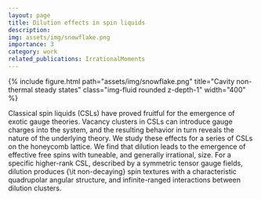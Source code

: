 ```yaml
---
layout: page
title: Dilution effects in spin liquids
description:
img: assets/img/snowflake.png
importance: 3
category: work
related_publications: IrrationalMoments
---
```


<div class="row justify-content-sm-center">
    <div class="col-sm mt-3 mt-md-0">
        {% include figure.html path="assets/img/snowflake.png" title="Cavity non-thermal steady states" class="img-fluid rounded z-depth-1" width="400" %}
    </div>
</div>

Classical spin liquids (CSLs) have proved fruitful for the emergence of exotic  gauge theories. Vacancy clusters in CSLs can introduce gauge charges into the system, and the resulting behavior in turn reveals the nature of the underlying theory. We study these effects for a series of CSLs on the honeycomb lattice. We find that dilution leads to the emergence of effective free spins with tuneable, and generally irrational, size. For a specific higher-rank CSL, described by a symmetric tensor gauge fields, dilution produces {\it non-decaying} spin textures with a characteristic quadrupolar angular structure, and infinite-ranged interactions between dilution clusters.

